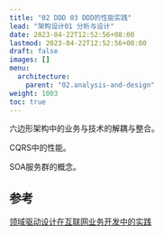 ```yaml
---
title: "02 DDD 03 DDD的性能实践"
lead: "架构设计01 分析与设计"
date: 2023-04-22T12:52:56+08:00
lastmod: 2023-04-22T12:52:56+08:00
draft: false
images: []
menu:
  architecture:
    parent: "02.analysis-and-design"
weight: 1003
toc: true
---
```


六边形架构中的业务与技术的解耦与整合。

CQRS中的性能。

SOA服务群的概念。

## 参考
[领域驱动设计在互联网业务开发中的实践](https://tech.meituan.com/2017/12/22/ddd-in-practice.html)